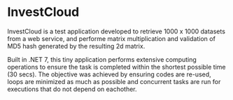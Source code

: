 # InvestCloud
InvestCloud is a test application developed to retrieve 1000 x 1000 datasets from a web service, and performe matrix multiplication and validation of MD5 hash generated by the resulting 2d matrix.

Built in .NET 7, this tiny application performs extensive computing operations to ensure the task is completed within the shortest possible time (30 secs).
The objective was achieved by ensuring codes are re-used, loops are minimized as much as possible and concurrent tasks are run for executions that do not depend on eachother.
